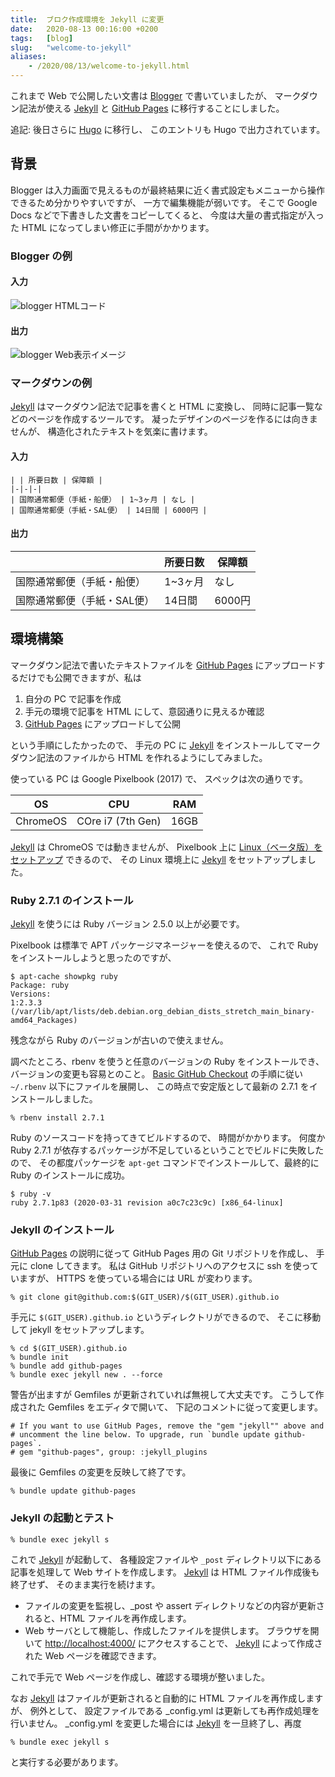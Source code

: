 ```yaml
---
title:  ブロク作成環境を Jekyll に変更
date:   2020-08-13 00:16:00 +0200
tags:	[blog]
slug:   "welcome-to-jekyll"
aliases:
    - /2020/08/13/welcome-to-jekyll.html
---
```

これまで Web で公開したい文書は [Blogger] で書いていましたが、
マークダウン記法が使える [Jekyll] と [GitHub Pages] に移行することにしました。

追記: 後日さらに [Hugo](https://gohugo.io) に移行し、
このエントリも Hugo で出力されています。

## 背景

Blogger は入力画面で見えるものが最終結果に近く書式設定もメニューから操作できるため分かりやすいですが、
一方で編集機能が弱いです。
そこで Google Docs などで下書きした文書をコピーしてくると、
今度は大量の書式指定が入った HTML になってしまい修正に手間がかかります。

### Blogger の例

#### 入力
![blogger HTMLコード](/assets/2020/08/13/blogger_garbage_tags.png)

#### 出力
![blogger Web表示イメージ](/assets/2020/08/13/blogger_screenshot.png)

### マークダウンの例

[Jekyll] はマークダウン記法で記事を書くと HTML に変換し、
同時に記事一覧などのページを作成するツールです。
凝ったデザインのページを作るには向きませんが、
構造化されたテキストを気楽に書けます。


#### 入力

```
| | 所要日数 | 保障額 |
|-|-|-|
| 国際通常郵便（手紙・船便） | 1~3ヶ月 | なし |
| 国際通常郵便（手紙・SAL便） | 14日間 | 6000円 |
```

#### 出力

| | 所要日数 | 保障額 |
|-|-|-|
| 国際通常郵便（手紙・船便） | 1~3ヶ月 | なし |
| 国際通常郵便（手紙・SAL便） | 14日間 | 6000円 |

## 環境構築

マークダウン記法で書いたテキストファイルを [GitHub Pages] にアップロードするだけでも公開できますが、私は

1. 自分の PC で記事を作成
1. 手元の環境で記事を HTML にして、意図通りに見えるか確認
1. [GitHub Pages] にアップロードして公開

という手順にしたかったので、
手元の PC に [Jekyll] をインストールしてマークダウン記法のファイルから HTML を作れるようにしてみました。

使っている PC は Google Pixelbook (2017) で、
スペックは次の通りです。

| OS | CPU | RAM |
| - | - | - |
| ChromeOS | COre i7 (7th Gen) | 16GB |

[Jekyll] は ChromeOS では動きませんが、
Pixelbook 上に [Linux（ベータ版）をセットアップ](https://support.google.com/chromebook/answer/9145439) できるので、
その Linux 環境上に [Jekyll] をセットアップしました。

### Ruby 2.7.1 のインストール

[Jekyll] を使うには Ruby バージョン 2.5.0 以上が必要です。

Pixelbook は標準で APT パッケージマネージャーを使えるので、
これで Ruby をインストールしようと思ったのですが、

```
$ apt-cache showpkg ruby
Package: ruby
Versions:
1:2.3.3 (/var/lib/apt/lists/deb.debian.org_debian_dists_stretch_main_binary-amd64_Packages)
```

残念ながら Ruby のバージョンが古いので使えません。

調べたところ、rbenv を使うと任意のバージョンの Ruby をインストールでき、
バージョンの変更も容易とのこと。
[Basic GitHub Checkout](https://github.com/rbenv/rbenv#basic-github-checkout) の手順に従い `~/.rbenv` 以下にファイルを展開し、
この時点で安定版として最新の 2.7.1 をインストールしました。

```
% rbenv install 2.7.1
```

Ruby のソースコードを持ってきてビルドするので、
時間がかかります。
何度か Ruby 2.7.1 が依存するパッケージが不足しているということでビルドに失敗したので、
その都度パッケージを `apt-get` コマンドでインストールして、最終的に Ruby のインストールに成功。

```
$ ruby -v
ruby 2.7.1p83 (2020-03-31 revision a0c7c23c9c) [x86_64-linux]
```

### Jekyll のインストール

[GitHub Pages] の説明に従って GitHub Pages 用の Git リポジトリを作成し、
手元に clone してきます。
私は GitHub リポジトリへのアクセスに ssh を使っていますが、
HTTPS を使っている場合には URL が変わります。

```
% git clone git@github.com:$(GIT_USER)/$(GIT_USER).github.io
```

手元に `$(GIT_USER).github.io` というディレクトリができるので、
そこに移動して jekyll をセットアップします。

```
% cd $(GIT_USER).github.io
% bundle init
% bundle add github-pages
% bundle exec jekyll new . --force
```

警告が出ますが Gemfiles が更新されていれば無視して大丈夫です。
こうして作成された Gemfiles をエディタで開いて、
下記のコメントに従って変更します。

```
# If you want to use GitHub Pages, remove the "gem "jekyll"" above and
# uncomment the line below. To upgrade, run `bundle update github-pages`.
# gem "github-pages", group: :jekyll_plugins
```

最後に Gemfiles の変更を反映して終了です。

```
% bundle update github-pages
```

### Jekyll の起動とテスト

```
% bundle exec jekyll s
```

これで [Jekyll] が起動して、
各種設定ファイルや `_post` ディレクトリ以下にある記事を処理して Web サイトを作成します。
[Jekyll] は HTML ファイル作成後も終了せず、
そのまま実行を続けます。

* ファイルの変更を監視し、\_post や assert ディレクトリなどの内容が更新されると、HTML ファイルを再作成します。
* Web サーバとして機能し、作成したファイルを提供します。
ブラウザを開いて [http://localhost:4000/](http://localhost:4000/) にアクセスすることで、
[Jekyll] によって作成された Web ページを確認できます。

これで手元で Web ページを作成し、確認する環境が整いました。

なお [Jekyll] はファイルが更新されると自動的に HTML ファイルを再作成しますが、
例外として、
設定ファイルである _config.yml は更新しても再作成処理を行いません。
_config.yml を変更した場合には [Jekyll] を一旦終了し、再度

`% bundle exec jekyll s`

と実行する必要があります。

[Blogger]: https://www.blogger.com/
[Jekyll]: https://jekyllrb.com/
[GitHub Pages]: http://pages.github.com/

